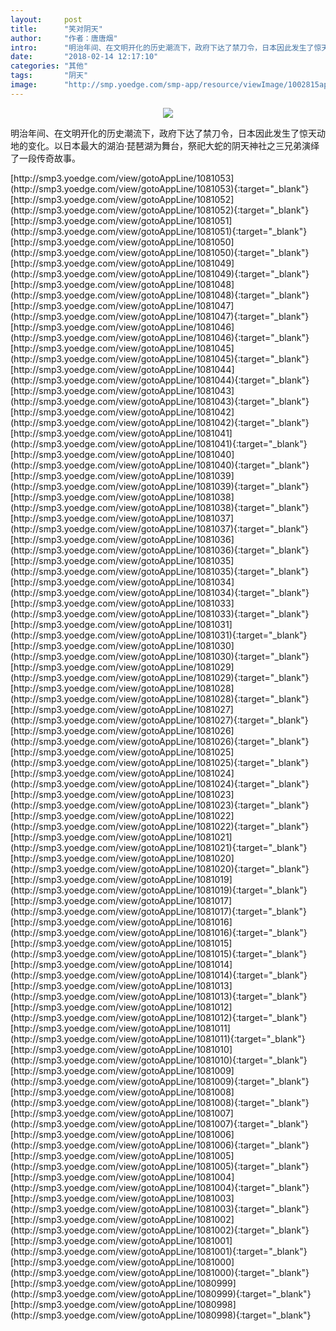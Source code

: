 ```yaml
---
layout:     post
title:      "笑对阴天"
author:     "作者：唐唐烟"
intro:      "明治年间、在文明开化的历史潮流下，政府下达了禁刀令，日本因此发生了惊天动地的变化。以日本最大的湖泊·琵琶湖为舞台，祭祀大蛇的阴天神社之三兄弟演绎了一段传奇故事。"
date:       "2018-02-14 12:17:10"
categories: "其他"
tags:       "阴天"
image:      "http://smp.yoedge.com/smp-app/resource/viewImage/1002815appline.png"
---
```

<div style="text-align: center">
<p><img src="http://smp.yoedge.com/smp-app/resource/viewImage/1002815appline.png"/></p>
</div>
<p class="post-meta">
<span>明治年间、在文明开化的历史潮流下，政府下达了禁刀令，日本因此发生了惊天动地的变化。以日本最大的湖泊·琵琶湖为舞台，祭祀大蛇的阴天神社之三兄弟演绎了一段传奇故事。</span>
</p>
[http://smp3.yoedge.com/view/gotoAppLine/1081053](http://smp3.yoedge.com/view/gotoAppLine/1081053){:target="_blank"}
[http://smp3.yoedge.com/view/gotoAppLine/1081052](http://smp3.yoedge.com/view/gotoAppLine/1081052){:target="_blank"}
[http://smp3.yoedge.com/view/gotoAppLine/1081051](http://smp3.yoedge.com/view/gotoAppLine/1081051){:target="_blank"}
[http://smp3.yoedge.com/view/gotoAppLine/1081050](http://smp3.yoedge.com/view/gotoAppLine/1081050){:target="_blank"}
[http://smp3.yoedge.com/view/gotoAppLine/1081049](http://smp3.yoedge.com/view/gotoAppLine/1081049){:target="_blank"}
[http://smp3.yoedge.com/view/gotoAppLine/1081048](http://smp3.yoedge.com/view/gotoAppLine/1081048){:target="_blank"}
[http://smp3.yoedge.com/view/gotoAppLine/1081047](http://smp3.yoedge.com/view/gotoAppLine/1081047){:target="_blank"}
[http://smp3.yoedge.com/view/gotoAppLine/1081046](http://smp3.yoedge.com/view/gotoAppLine/1081046){:target="_blank"}
[http://smp3.yoedge.com/view/gotoAppLine/1081045](http://smp3.yoedge.com/view/gotoAppLine/1081045){:target="_blank"}
[http://smp3.yoedge.com/view/gotoAppLine/1081044](http://smp3.yoedge.com/view/gotoAppLine/1081044){:target="_blank"}
[http://smp3.yoedge.com/view/gotoAppLine/1081043](http://smp3.yoedge.com/view/gotoAppLine/1081043){:target="_blank"}
[http://smp3.yoedge.com/view/gotoAppLine/1081042](http://smp3.yoedge.com/view/gotoAppLine/1081042){:target="_blank"}
[http://smp3.yoedge.com/view/gotoAppLine/1081041](http://smp3.yoedge.com/view/gotoAppLine/1081041){:target="_blank"}
[http://smp3.yoedge.com/view/gotoAppLine/1081040](http://smp3.yoedge.com/view/gotoAppLine/1081040){:target="_blank"}
[http://smp3.yoedge.com/view/gotoAppLine/1081039](http://smp3.yoedge.com/view/gotoAppLine/1081039){:target="_blank"}
[http://smp3.yoedge.com/view/gotoAppLine/1081038](http://smp3.yoedge.com/view/gotoAppLine/1081038){:target="_blank"}
[http://smp3.yoedge.com/view/gotoAppLine/1081037](http://smp3.yoedge.com/view/gotoAppLine/1081037){:target="_blank"}
[http://smp3.yoedge.com/view/gotoAppLine/1081036](http://smp3.yoedge.com/view/gotoAppLine/1081036){:target="_blank"}
[http://smp3.yoedge.com/view/gotoAppLine/1081035](http://smp3.yoedge.com/view/gotoAppLine/1081035){:target="_blank"}
[http://smp3.yoedge.com/view/gotoAppLine/1081034](http://smp3.yoedge.com/view/gotoAppLine/1081034){:target="_blank"}
[http://smp3.yoedge.com/view/gotoAppLine/1081033](http://smp3.yoedge.com/view/gotoAppLine/1081033){:target="_blank"}
[http://smp3.yoedge.com/view/gotoAppLine/1081031](http://smp3.yoedge.com/view/gotoAppLine/1081031){:target="_blank"}
[http://smp3.yoedge.com/view/gotoAppLine/1081030](http://smp3.yoedge.com/view/gotoAppLine/1081030){:target="_blank"}
[http://smp3.yoedge.com/view/gotoAppLine/1081029](http://smp3.yoedge.com/view/gotoAppLine/1081029){:target="_blank"}
[http://smp3.yoedge.com/view/gotoAppLine/1081028](http://smp3.yoedge.com/view/gotoAppLine/1081028){:target="_blank"}
[http://smp3.yoedge.com/view/gotoAppLine/1081027](http://smp3.yoedge.com/view/gotoAppLine/1081027){:target="_blank"}
[http://smp3.yoedge.com/view/gotoAppLine/1081026](http://smp3.yoedge.com/view/gotoAppLine/1081026){:target="_blank"}
[http://smp3.yoedge.com/view/gotoAppLine/1081025](http://smp3.yoedge.com/view/gotoAppLine/1081025){:target="_blank"}
[http://smp3.yoedge.com/view/gotoAppLine/1081024](http://smp3.yoedge.com/view/gotoAppLine/1081024){:target="_blank"}
[http://smp3.yoedge.com/view/gotoAppLine/1081023](http://smp3.yoedge.com/view/gotoAppLine/1081023){:target="_blank"}
[http://smp3.yoedge.com/view/gotoAppLine/1081022](http://smp3.yoedge.com/view/gotoAppLine/1081022){:target="_blank"}
[http://smp3.yoedge.com/view/gotoAppLine/1081021](http://smp3.yoedge.com/view/gotoAppLine/1081021){:target="_blank"}
[http://smp3.yoedge.com/view/gotoAppLine/1081020](http://smp3.yoedge.com/view/gotoAppLine/1081020){:target="_blank"}
[http://smp3.yoedge.com/view/gotoAppLine/1081019](http://smp3.yoedge.com/view/gotoAppLine/1081019){:target="_blank"}
[http://smp3.yoedge.com/view/gotoAppLine/1081017](http://smp3.yoedge.com/view/gotoAppLine/1081017){:target="_blank"}
[http://smp3.yoedge.com/view/gotoAppLine/1081016](http://smp3.yoedge.com/view/gotoAppLine/1081016){:target="_blank"}
[http://smp3.yoedge.com/view/gotoAppLine/1081015](http://smp3.yoedge.com/view/gotoAppLine/1081015){:target="_blank"}
[http://smp3.yoedge.com/view/gotoAppLine/1081014](http://smp3.yoedge.com/view/gotoAppLine/1081014){:target="_blank"}
[http://smp3.yoedge.com/view/gotoAppLine/1081013](http://smp3.yoedge.com/view/gotoAppLine/1081013){:target="_blank"}
[http://smp3.yoedge.com/view/gotoAppLine/1081012](http://smp3.yoedge.com/view/gotoAppLine/1081012){:target="_blank"}
[http://smp3.yoedge.com/view/gotoAppLine/1081011](http://smp3.yoedge.com/view/gotoAppLine/1081011){:target="_blank"}
[http://smp3.yoedge.com/view/gotoAppLine/1081010](http://smp3.yoedge.com/view/gotoAppLine/1081010){:target="_blank"}
[http://smp3.yoedge.com/view/gotoAppLine/1081009](http://smp3.yoedge.com/view/gotoAppLine/1081009){:target="_blank"}
[http://smp3.yoedge.com/view/gotoAppLine/1081008](http://smp3.yoedge.com/view/gotoAppLine/1081008){:target="_blank"}
[http://smp3.yoedge.com/view/gotoAppLine/1081007](http://smp3.yoedge.com/view/gotoAppLine/1081007){:target="_blank"}
[http://smp3.yoedge.com/view/gotoAppLine/1081006](http://smp3.yoedge.com/view/gotoAppLine/1081006){:target="_blank"}
[http://smp3.yoedge.com/view/gotoAppLine/1081005](http://smp3.yoedge.com/view/gotoAppLine/1081005){:target="_blank"}
[http://smp3.yoedge.com/view/gotoAppLine/1081004](http://smp3.yoedge.com/view/gotoAppLine/1081004){:target="_blank"}
[http://smp3.yoedge.com/view/gotoAppLine/1081003](http://smp3.yoedge.com/view/gotoAppLine/1081003){:target="_blank"}
[http://smp3.yoedge.com/view/gotoAppLine/1081002](http://smp3.yoedge.com/view/gotoAppLine/1081002){:target="_blank"}
[http://smp3.yoedge.com/view/gotoAppLine/1081001](http://smp3.yoedge.com/view/gotoAppLine/1081001){:target="_blank"}
[http://smp3.yoedge.com/view/gotoAppLine/1081000](http://smp3.yoedge.com/view/gotoAppLine/1081000){:target="_blank"}
[http://smp3.yoedge.com/view/gotoAppLine/1080999](http://smp3.yoedge.com/view/gotoAppLine/1080999){:target="_blank"}
[http://smp3.yoedge.com/view/gotoAppLine/1080998](http://smp3.yoedge.com/view/gotoAppLine/1080998){:target="_blank"}


